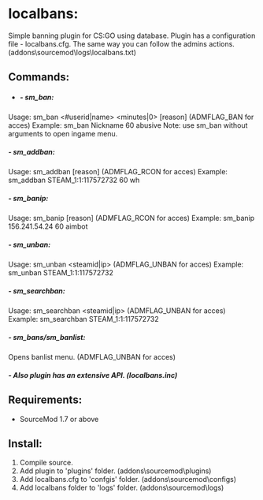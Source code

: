 # localbans:
Simple banning plugin for CS:GO using database.
Plugin has a configuration file - localbans.cfg.
The same way you can follow the admins actions. (addons\sourcemod\logs\localbans.txt)

## Commands:

- ##### - sm_ban:
Usage: sm_ban <#userid|name> <minutes|0> [reason] (ADMFLAG_BAN for acces)
Example: sm_ban Nickname 60 abusive
Note: use sm_ban without arguments to open ingame menu.

##### - sm_addban:
Usage: sm_addban <steamid> <time> [reason] (ADMFLAG_RCON for acces)
Example: sm_addban STEAM_1:1:117572732 60 wh
  
##### - sm_banip: 
Usage: sm_banip <ip> <time> [reason] (ADMFLAG_RCON for acces)
Example: sm_banip 156.241.54.24 60 aimbot

##### - sm_unban:
Usage: sm_unban <steamid|ip> (ADMFLAG_UNBAN for acces)
Example: sm_unban STEAM_1:1:117572732

##### - sm_searchban:
Usage: sm_searchban <steamid|ip> (ADMFLAG_UNBAN for acces)
Example: sm_searchban STEAM_1:1:117572732

##### - sm_bans/sm_banlist: 
Opens banlist menu. (ADMFLAG_UNBAN for acces)

##### - Also plugin has an extensive API. (localbans.inc)

## Requirements:
- SourceMod 1.7 or above

## Install:
1. Compile source.
2. Add plugin to 'plugins' folder. (addons\sourcemod\plugins)
3. Add localbans.cfg to 'confgis' folder. (addons\sourcemod\configs)
4. Add localbans folder to 'logs' folder. (addons\sourcemod\logs)

